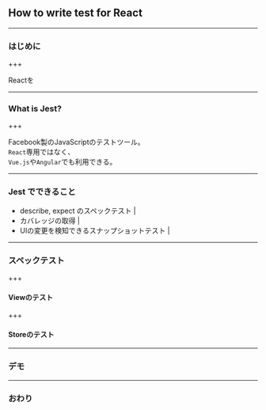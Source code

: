
## How to write test for React

---

### はじめに

+++

Reactを

---


### What is Jest?


+++

Facebook製のJavaScriptのテストツール。      
`React`専用ではなく、    
`Vue.js`や`Angular`でも利用できる。

---

### Jest でできること

* describe, expect のスペックテスト |
* カバレッジの取得 |
* UIの変更を検知できるスナップショットテスト |

---

### スペックテスト

+++

#### Viewのテスト

+++

#### Storeのテスト

---

### デモ

---

### おわり
